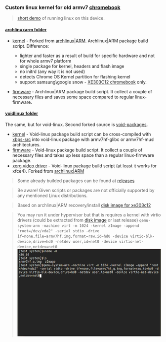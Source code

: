### Custom linux kernel for old armv7 [chromebook](https://www.samsung.com/us/support/owners/product/chromebook-xe303c12)

>[short demo](https://www.youtube.com/watch?v=hZt1fPso0e0) of running linux on this device.

#### [archlinuxarm folder](archlinuxarm) 
- [kernel](archlinuxarm/linux_xe303c12) - Forked from [archlinux|ARM](https://github.com/archlinuxarm/PKGBUILDs/tree/master/core/linux-armv7). Archlinux|ARM package build script. Difference:
  - lighter and faster as a result of build for specific hardware and not for whole armv7 platform
  - single package for kernel, headers and flash image
  - no initrd (any way it is not used)
  - detects Chrome OS Kernel partition for flashing kernel
  - support samsung\google snow - [XE303C12 chromebook](https://archlinuxarm.org/platforms/armv7/samsung/samsung-chromebook) only.
  
 - [firmware](archlinuxarm/linux_xe303c12_firmware) - Archlinux|ARM package build script. It collect a couple of necessary files and saves some space compared to regular linux-firmware.

#### [voidlinux folder](voidlinux)
The same, but for void-linux. Second forked source is [void-packages](https://github.com/void-linux/void-packages/tree/master/srcpkgs/linux5.8). 

- [kernel](voidlinux/linux_xe303c12) - Void-linux package build script can be cross-compiled with [xbps-src](https://github.com/void-linux/void-packages) into void-linux package with armv7hf-glibc or armv7hf-musl architectures.
- [firmware](voidlinux/linux_xe303c12_firmware) - Void-linux package build script. It collect a couple of necessary files and  takes up less space than a regular linux-firmware package.
- [xorg video driver](voidlinux/xf86-video-armsoc-git) - Void-linux package build script (at least it works for xfce4). Forked from [archlinux|ARM](https://github.com/archlinuxarm/PKGBUILDs/tree/master/alarm/xf86-video-armsoc-git) 

> Some already builded packages can be found at [releases](https://github.com/quarkscript/linux-armv7-xe303c12-only/releases)

> Be aware! Given scripts or packages are not officially supported by any mentioned Linux distributions.

> Based on archlinux|ARM recovery/install [disk image for xe303c12](https://drive.google.com/file/d/17X-DlPpTQlipDR5Z5uZ29qQr8UXBKZED/view?usp=sharing) 

> You may run it under hypervisor but that is requires a kernel with virtio drivers (could be extracted from [disk image](https://drive.google.com/file/d/1O94t7i_gBygdlDLsbyp9D8q7T425sgpM/view?usp=sharing) or last release)  `qemu-system-arm -machine virt -m 1024 -kernel zImage -append "root=/dev/vda2" -serial stdio -drive if=none,file=armv7hf.img,format=raw,id=hd0 -device virtio-blk-device,drive=hd0 -netdev user,id=net0 -device virtio-net-device,netdev=net0 `
> ![](example.gif)

